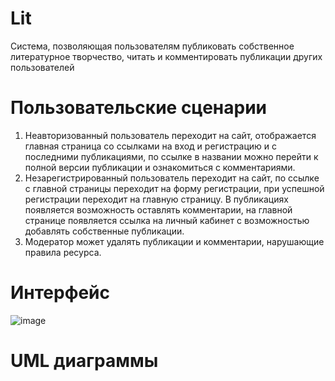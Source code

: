 # Lit
Система, позволяющая пользователям публиковать собственное литературное творчество, читать и комментировать публикации других пользователей
# Пользовательские сценарии
1)	Неавторизованный пользователь переходит на сайт, отображается главная страница со ссылками на вход и регистрацию и с последними публикациями, по ссылке в названии можно перейти к полной версии публикации и ознакомиться с комментариями.
2)	Незарегистрированный пользователь переходит на сайт, по ссылке с главной страницы переходит на форму регистрации, при успешной регистрации переходит на главную страницу. В публикациях появляется возможность оставлять комментарии, на главной странице появляется ссылка на личный кабинет с возможностью добавлять собственные публикации.
3)	Модератор может удалять публикации и комментарии, нарушающие правила ресурса.
# Интерфейс
![image](https://github.com/Emo4ka07/Lit/assets/154008787/5327faa9-06b9-4d6b-bcd5-6958a5604493)

# UML диаграммы
